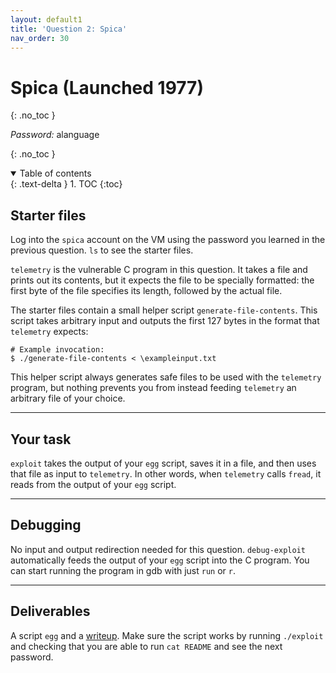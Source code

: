 ```yaml
---
layout: default1
title: 'Question 2: Spica'
nav_order: 30
---
```


# Spica (Launched 1977)
{: .no_toc }

_Password:_ alanguage

{: .no_toc }

<details open markdown="block">
  <summary>
    Table of contents
  </summary>
  {: .text-delta }
1. TOC
{:toc}
</details>

## Starter files

Log into the `spica` account on the VM using the password you learned in
the previous question. `ls` to see the starter files.

`telemetry` is the vulnerable C program in this question. It takes a
file and prints out its contents, but it expects the file to be
specially formatted: the first byte of the file specifies its length,
followed by the actual file.

The starter files contain a small helper script
`generate-file-contents`. This script takes arbitrary input and outputs
the first 127 bytes in the format that `telemetry` expects:

``` {commandchars="\\\\\\{\\}"}
# Example invocation:
$ ./generate-file-contents < \exampleinput.txt
```

This helper script always generates safe files to be used with the
`telemetry` program, but nothing prevents you from instead feeding
`telemetry` an arbitrary file of your choice.

------------------------------------------------------------------------

## Your task

`exploit` takes the output of your `egg` script, saves it in a file, and
then uses that file as input to `telemetry`. In other words, when
`telemetry` calls `fread`, it reads from the output of your `egg`
script.

------------------------------------------------------------------------

## Debugging

No input and output redirection needed for this question.
`debug-exploit` automatically feeds the output of your `egg` script into
the C program. You can start running the program in gdb with just `run`
or `r`.

------------------------------------------------------------------------

## Deliverables
A script `egg` and a [writeup](#sec:writeup). Make
sure the script works by running `./exploit` and checking that you are
able to run `cat README` and see the next password.

